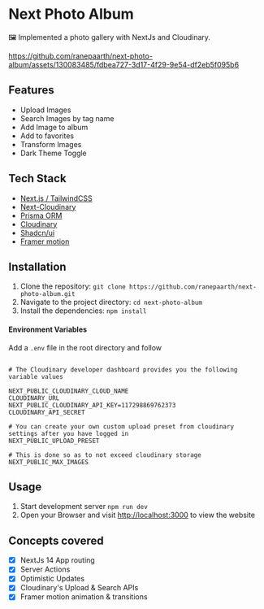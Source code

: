 # Next Photo Album

🖼️ Implemented a photo gallery with NextJs and Cloudinary.


https://github.com/ranepaarth/next-photo-album/assets/130083485/fdbea727-3d17-4f29-9e54-df2eb5f095b6


## Features

- Upload Images
- Search Images by tag name
- Add Image to album
- Add to favorites
- Transform Images
- Dark Theme Toggle

## Tech Stack

- [Next.js / TailwindCSS](https://nextjs.org/docs/getting-started/installation)
- [Next-Cloudinary](https://next.cloudinary.dev/)
- [Prisma ORM](https://www.prisma.io/docs/orm/overview/introduction/what-is-prisma)
- [Cloudinary](https://cloudinary.com/)
- [Shadcn/ui](https://ui.shadcn.com/docs/installation/next)
- [Framer motion](https://www.framer.com/motion/)

## Installation

1. Clone the repository: `git clone https://github.com/ranepaarth/next-photo-album.git`
2. Navigate to the project directory: `cd next-photo-album`
3. Install the dependencies: `npm install`

#### Environment Variables

Add a `.env` file in the root directory and follow

```

# The Cloudinary developer dashboard provides you the following variable values

NEXT_PUBLIC_CLOUDINARY_CLOUD_NAME
CLOUDINARY_URL
NEXT_PUBLIC_CLOUDINARY_API_KEY=117298869762373
CLOUDINARY_API_SECRET

# You can create your own custom upload preset from cloudinary settings after you have logged in
NEXT_PUBLIC_UPLOAD_PRESET

# This is done so as to not exceed cloudinary storage
NEXT_PUBLIC_MAX_IMAGES

```

## Usage

1. Start development server `npm run dev`
2. Open your Browser and visit [http://localhost:3000](http://localhost:300) to view the website

## Concepts covered

- [x] NextJs 14 App routing
- [x] Server Actions
- [x] Optimistic Updates
- [x] Cloudinary's Upload & Search APIs
- [x] Framer motion animation & transitions
